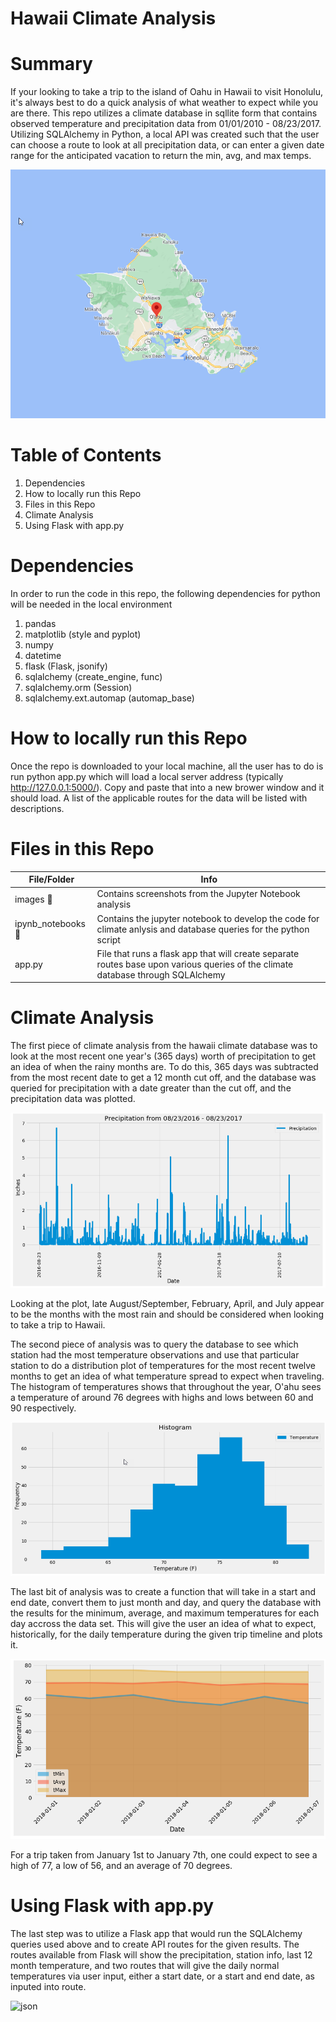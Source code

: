 # Hawaii Climate Analysis

# Summary

If your looking to take a trip to the island of Oahu in Hawaii to visit Honolulu, it's always best to do a quick analysis of what weather to expect while you are there.  This repo utilizes a climate database in sqllite form that contains observed temperature and precipitation data from 01/01/2010 - 08/23/2017.  Utilizing SQLAlchemy in Python, a local API was created such that the user can choose a route to look at all precipitation data, or can enter a given date range for the anticipated vacation to return the min, avg, and max temps.
 
![hawaii](https://github.com/dborowski16/hawaii-climate-analysis/blob/master/images/oahu.png)

# Table of Contents

1. Dependencies
2. How to locally run this Repo
3. Files in this Repo
4. Climate Analysis
5. Using Flask with app.py

# Dependencies
In order to run the code in this repo, the following dependencies for python will be needed in the local environment
1. pandas
2. matplotlib (style and pyplot)
3. numpy
4. datetime
5. flask (Flask, jsonify)
6. sqlalchemy (create_engine, func)
7. sqlalchemy.orm (Session)
8. sqlalchemy.ext.automap (automap_base)

# How to locally run this Repo
Once the repo is downloaded to your local machine, all the user has to do is run python app.py which will load a local server address (typically http://127.0.0.1:5000/).  Copy and paste that into a new brower window and it should load.  A list of the applicable routes for the data will be listed with descriptions.

# Files in this Repo
File/Folder | Info
------------ | -------------
images :file_folder: | Contains screenshots from the Jupyter Notebook analysis
ipynb_notebooks :file_folder: | Contains the jupyter notebook to develop the code for climate anlysis and database queries for the python script
app.py | File that runs a flask app that will create separate routes base upon various queries of the climate database through SQLAlchemy

# Climate Analysis

The first piece of climate analysis from the hawaii climate database was to look at the most recent one year's (365 days) worth of precipitation to get an idea of when the rainy months are.  To do this, 365 days was subtracted from the most recent date to get a 12 month cut off, and the database was queried for precipitation with a date greater than the cut off, and the precipitation data was plotted.

![precip](https://github.com/dborowski16/hawaii-climate-analysis/blob/master/images/precip.png)

Looking at the plot, late August/September, February, April, and July appear to be the months with the most rain and should be considered when looking to take a trip to Hawaii.

The second piece of analysis was to query the database to see which station had the most temperature observations and use that particular station to do a distribution plot of temperatures for the most recent twelve months to get an idea of what temperature spread to expect when traveling.  The histogram of temperatures shows that throughout the year, O'ahu sees a temperature of around 76 degrees with highs and lows between 60 and 90 respectively.

![hist](https://github.com/dborowski16/hawaii-climate-analysis/blob/master/images/hist.png)

The last bit of analysis was to create a function that will take in a start and end date, convert them to just month and day, and query the database with the results for the minimum, average, and maximum temperatures for each day accross the data set.  This will give the user an idea of what to expect, historically, for the daily temperature during the given trip timeline and plots it.

![temp](https://github.com/dborowski16/hawaii-climate-analysis/blob/master/images/temp.png)

For a trip taken from January 1st to January 7th, one could expect to see a high of 77, a low of 56, and an average of 70 degrees.

# Using Flask with app.py

The last step was to utilize a Flask app that would run the SQLAlchemy queries used above and to create API routes for the given results. The routes available from Flask will show the precipitation, station info, last 12 month temperature, and two routes that will give the daily normal temperatures via user input, either a start date, or a start and end date, as inputed into route.

![json](https://github.com/dborowski16/hawaii-climate-analysis/blob/master/images/json.png)
